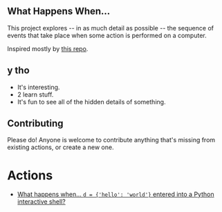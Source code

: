 ## What Happens When...

This project explores -- in as much detail as possible -- the sequence of events that take place when some action is performed on a computer.

Inspired mostly by [this repo](https://github.com/alex/what-happens-when).

## y tho

- It's interesting.
- 2 learn stuff.
- It's fun to see all of the hidden details of something.

## Contributing

Please do! Anyone is welcome to contribute anything that's missing from existing actions, or create a new one.

# Actions

- [What happens when... `d = {'hello': 'world'}` entered into a Python interactive shell?]()


